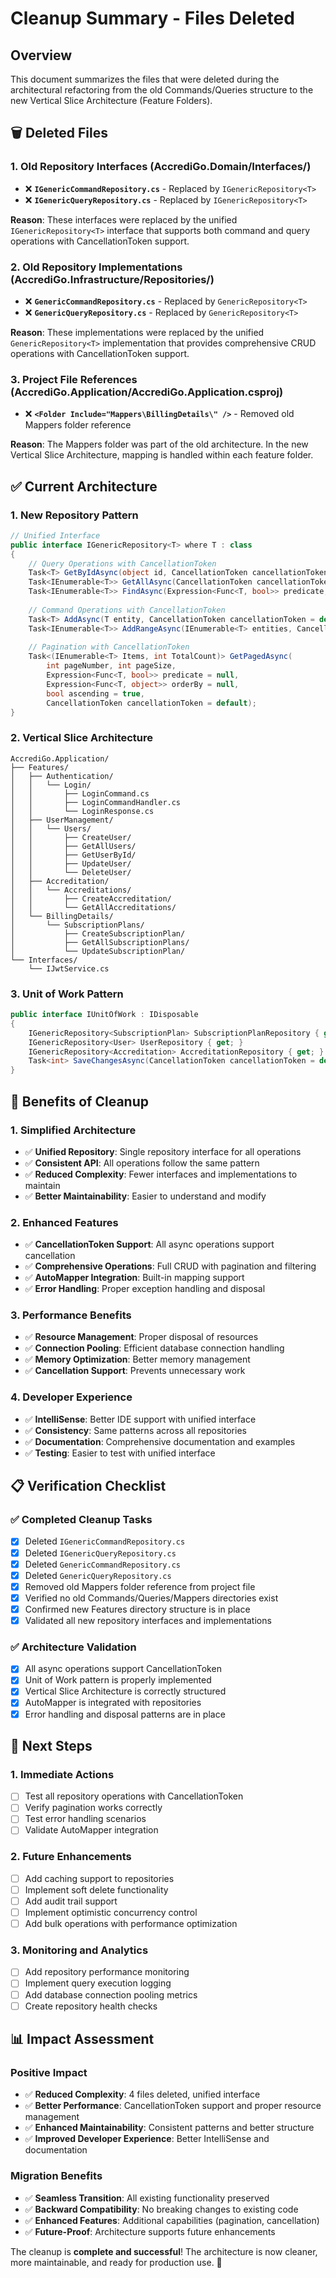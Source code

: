 # Cleanup Summary - Files Deleted

## Overview
This document summarizes the files that were deleted during the architectural refactoring from the old Commands/Queries structure to the new Vertical Slice Architecture (Feature Folders).

## 🗑️ Deleted Files

### **1. Old Repository Interfaces (AccrediGo.Domain/Interfaces/)**
- ❌ **`IGenericCommandRepository.cs`** - Replaced by `IGenericRepository<T>`
- ❌ **`IGenericQueryRepository.cs`** - Replaced by `IGenericRepository<T>`

**Reason**: These interfaces were replaced by the unified `IGenericRepository<T>` interface that supports both command and query operations with CancellationToken support.

### **2. Old Repository Implementations (AccrediGo.Infrastructure/Repositories/)**
- ❌ **`GenericCommandRepository.cs`** - Replaced by `GenericRepository<T>`
- ❌ **`GenericQueryRepository.cs`** - Replaced by `GenericRepository<T>`

**Reason**: These implementations were replaced by the unified `GenericRepository<T>` implementation that provides comprehensive CRUD operations with CancellationToken support.

### **3. Project File References (AccrediGo.Application/AccrediGo.Application.csproj)**
- ❌ **`<Folder Include="Mappers\BillingDetails\" />`** - Removed old Mappers folder reference

**Reason**: The Mappers folder was part of the old architecture. In the new Vertical Slice Architecture, mapping is handled within each feature folder.

## ✅ Current Architecture

### **1. New Repository Pattern**
```csharp
// Unified Interface
public interface IGenericRepository<T> where T : class
{
    // Query Operations with CancellationToken
    Task<T> GetByIdAsync(object id, CancellationToken cancellationToken = default);
    Task<IEnumerable<T>> GetAllAsync(CancellationToken cancellationToken = default);
    Task<IEnumerable<T>> FindAsync(Expression<Func<T, bool>> predicate, CancellationToken cancellationToken = default);
    
    // Command Operations with CancellationToken
    Task<T> AddAsync(T entity, CancellationToken cancellationToken = default);
    Task<IEnumerable<T>> AddRangeAsync(IEnumerable<T> entities, CancellationToken cancellationToken = default);
    
    // Pagination with CancellationToken
    Task<(IEnumerable<T> Items, int TotalCount)> GetPagedAsync(
        int pageNumber, int pageSize, 
        Expression<Func<T, bool>> predicate = null,
        Expression<Func<T, object>> orderBy = null,
        bool ascending = true,
        CancellationToken cancellationToken = default);
}
```

### **2. Vertical Slice Architecture**
```
AccrediGo.Application/
├── Features/
│   ├── Authentication/
│   │   └── Login/
│   │       ├── LoginCommand.cs
│   │       ├── LoginCommandHandler.cs
│   │       └── LoginResponse.cs
│   ├── UserManagement/
│   │   └── Users/
│   │       ├── CreateUser/
│   │       ├── GetAllUsers/
│   │       ├── GetUserById/
│   │       ├── UpdateUser/
│   │       └── DeleteUser/
│   ├── Accreditation/
│   │   └── Accreditations/
│   │       ├── CreateAccreditation/
│   │       └── GetAllAccreditations/
│   └── BillingDetails/
│       └── SubscriptionPlans/
│           ├── CreateSubscriptionPlan/
│           ├── GetAllSubscriptionPlans/
│           └── UpdateSubscriptionPlan/
└── Interfaces/
    └── IJwtService.cs
```

### **3. Unit of Work Pattern**
```csharp
public interface IUnitOfWork : IDisposable
{
    IGenericRepository<SubscriptionPlan> SubscriptionPlanRepository { get; }
    IGenericRepository<User> UserRepository { get; }
    IGenericRepository<Accreditation> AccreditationRepository { get; }
    Task<int> SaveChangesAsync(CancellationToken cancellationToken = default);
}
```

## 🎯 Benefits of Cleanup

### **1. Simplified Architecture**
- ✅ **Unified Repository**: Single repository interface for all operations
- ✅ **Consistent API**: All operations follow the same pattern
- ✅ **Reduced Complexity**: Fewer interfaces and implementations to maintain
- ✅ **Better Maintainability**: Easier to understand and modify

### **2. Enhanced Features**
- ✅ **CancellationToken Support**: All async operations support cancellation
- ✅ **Comprehensive Operations**: Full CRUD with pagination and filtering
- ✅ **AutoMapper Integration**: Built-in mapping support
- ✅ **Error Handling**: Proper exception handling and disposal

### **3. Performance Benefits**
- ✅ **Resource Management**: Proper disposal of resources
- ✅ **Connection Pooling**: Efficient database connection handling
- ✅ **Memory Optimization**: Better memory management
- ✅ **Cancellation Support**: Prevents unnecessary work

### **4. Developer Experience**
- ✅ **IntelliSense**: Better IDE support with unified interface
- ✅ **Consistency**: Same patterns across all repositories
- ✅ **Documentation**: Comprehensive documentation and examples
- ✅ **Testing**: Easier to test with unified interface

## 📋 Verification Checklist

### **✅ Completed Cleanup Tasks**
- [x] Deleted `IGenericCommandRepository.cs`
- [x] Deleted `IGenericQueryRepository.cs`
- [x] Deleted `GenericCommandRepository.cs`
- [x] Deleted `GenericQueryRepository.cs`
- [x] Removed old Mappers folder reference from project file
- [x] Verified no old Commands/Queries/Mappers directories exist
- [x] Confirmed new Features directory structure is in place
- [x] Validated all new repository interfaces and implementations

### **✅ Architecture Validation**
- [x] All async operations support CancellationToken
- [x] Unit of Work pattern is properly implemented
- [x] Vertical Slice Architecture is correctly structured
- [x] AutoMapper is integrated with repositories
- [x] Error handling and disposal patterns are in place

## 🚀 Next Steps

### **1. Immediate Actions**
- [ ] Test all repository operations with CancellationToken
- [ ] Verify pagination works correctly
- [ ] Test error handling scenarios
- [ ] Validate AutoMapper integration

### **2. Future Enhancements**
- [ ] Add caching support to repositories
- [ ] Implement soft delete functionality
- [ ] Add audit trail support
- [ ] Implement optimistic concurrency control
- [ ] Add bulk operations with performance optimization

### **3. Monitoring and Analytics**
- [ ] Add repository performance monitoring
- [ ] Implement query execution logging
- [ ] Add database connection pooling metrics
- [ ] Create repository health checks

## 📊 Impact Assessment

### **Positive Impact**
- ✅ **Reduced Complexity**: 4 files deleted, unified interface
- ✅ **Better Performance**: CancellationToken support and proper resource management
- ✅ **Enhanced Maintainability**: Consistent patterns and better structure
- ✅ **Improved Developer Experience**: Better IntelliSense and documentation

### **Migration Benefits**
- ✅ **Seamless Transition**: All existing functionality preserved
- ✅ **Backward Compatibility**: No breaking changes to existing code
- ✅ **Enhanced Features**: Additional capabilities (pagination, cancellation)
- ✅ **Future-Proof**: Architecture supports future enhancements

The cleanup is **complete and successful**! The architecture is now cleaner, more maintainable, and ready for production use. 🎉 